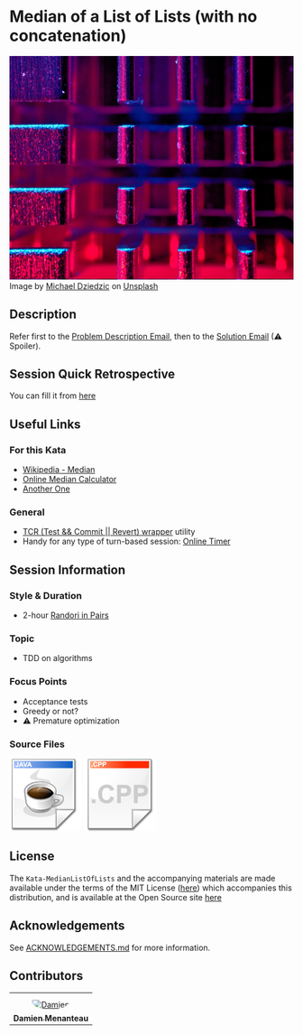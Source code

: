 # Median of a List of Lists (with no concatenation)

![Kata Image](images/CPU.jpg) <br>
Image by [Michael Dziedzic](https://unsplash.com/@lazycreekimages) on [Unsplash](https://images.unsplash.com/photo-1583115260445-f95fe37202ae?ixlib=rb-1.2.1&ixid=eyJhcHBfaWQiOjEyMDd9&auto=format&fit=crop&w=937&q=80)

## Description

Refer first to the [Problem Description Email](./doc/Email1-ProblemDescription.md),
then to the [Solution Email](./doc/Email2-Solution.md) (⚠ Spoiler).

## Session Quick Retrospective

You can fill it from [here](./QuickRetrospective.md)

## Useful Links

### For this Kata

- [Wikipedia - Median](https://en.wikipedia.org/wiki/Median)
- [Online Median Calculator](https://www.easycalculation.com/statistics/median-calculator.php)
- [Another One](http://www.alcula.com/calculators/statistics/median/)

### General


- [TCR (Test && Commit || Revert) wrapper](tcr/TCR.md) utility
- Handy for any type of turn-based session: [Online Timer](https://agility.jahed.dev/)

## Session Information

### Style & Duration

- 2-hour [Randori in Pairs](./doc/RandoriInPairs.md)

### Topic

- TDD on algorithms

### Focus Points

- Acceptance tests
- Greedy or not?
- ⚠ Premature optimization

### Source Files

[![Java](./images/LanguageJava.png)](./java)
[![C++](./images/LanguageCpp.png)](./cpp)

## License

The `Kata-MedianListOfLists` and the accompanying materials are made available
under the terms of the MIT License ([here](LICENSE.md)) which accompanies this
distribution, and is available at the Open Source site [here](https://opensource.org/licenses/MIT)

## Acknowledgements

See [ACKNOWLEDGEMENTS.md](./ACKNOWLEDGEMENTS.md) for more information.

## Contributors

<table>
<tr>
    <td align="center" style="word-wrap: break-word; width: 150.0; height: 150.0">
        <a href=https://github.com/mengdaming>
            <img src=https://avatars.githubusercontent.com/u/1313765?v=4 width="100;"  style="border-radius:50%;align-items:center;justify-content:center;overflow:hidden;padding-top:10px" alt=Damien Menanteau/>
            <br />
            <sub style="font-size:14px"><b>Damien Menanteau</b></sub>
        </a>
    </td>
</tr>
</table>
